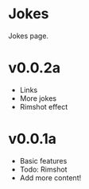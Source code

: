 # Jokes
Jokes page.

# v0.0.2a
* Links
* More jokes
* Rimshot effect

# v0.0.1a
* Basic features
* Todo: Rimshot
* Add more content!